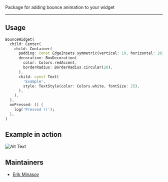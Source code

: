 Package for adding bounce animation to your widget


---

## Usage

```dart
BounceWidget(
  child: Center(
    child: Container(
      padding: const EdgeInsets.symmetric(vertical: 10, horizontal: 20),
      decoration: BoxDecoration(
        color: Colors.redAccent,
        borderRadius: BorderRadius.circular(20),
      ),
      child: const Text(
        'Example',
        style: TextStyle(color: Colors.white, fontSize: 25),
      ),
    ),
  ),
  onPressed: () {
    log('Pressed !)');
  },
)
```

## Example in action

![Alt Text](https://s10.gifyu.com/images/flutter_bounce_widget_example.gif)

## Maintainers

- [Erik Minasov](https://github.com/evklidus)